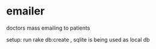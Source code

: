 emailer
=======

doctors mass emailing to patients


setup: 
run rake db:create , sqlite is being used as local db

